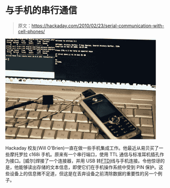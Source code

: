 # 与手机的串行通信

> 原文：<https://hackaday.com/2010/02/23/serial-communication-with-cell-phones/>

![](img/8e6dddaa9e85659a3a66bcd1d8fa29e7.png "pulling-sms-from-used-phones")

Hackaday 校友(Will O'Brien)一直在做一些手机集成工作。他最近从易贝买了一些摩托罗拉 c168i 手机。原来有一个串行端口，使用 TTL 通信与标准耳机插孔作为接口。[威尔]焊接了一个连接器，并用 USB 转[FTDI](http://hackaday.com/2009/09/22/introduction-to-ftdi-bitbang-mode/)线与手机连接。令他惊讶的是，他能够读出存储的文本信息，即使它们在手机操作系统中受到 PIN 保护。这些设备上的信息微不足道，但这是在丢弃设备之前清除数据的重要性的另一个例子。